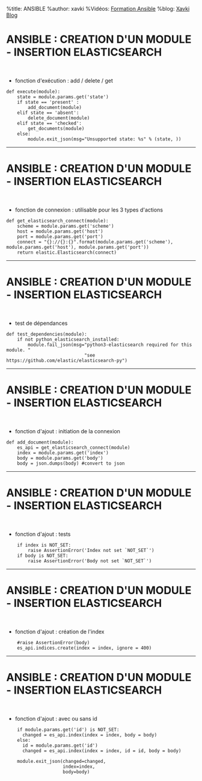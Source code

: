 %title: ANSIBLE
%author: xavki
%Vidéos: [Formation Ansible](https://www.youtube.com/playlist?list=PLn6POgpklwWoCpLKOSw3mXCqbRocnhrh-)
%blog: [Xavki Blog](https://xavki.blog)


# ANSIBLE : CREATION D'UN MODULE - INSERTION ELASTICSEARCH

<br>

* fonction d'exécution : add / delete / get

```
def execute(module):
    state = module.params.get('state')
    if state == 'present' :
        add_document(module)
    elif state == 'absent':
        delete_document(module)
    elif state == 'checked':
        get_documents(module)
    else:
        module.exit_json(msg="Unsupported state: %s" % (state, ))
```

-------------------------------------------------------------------------

# ANSIBLE : CREATION D'UN MODULE - INSERTION ELASTICSEARCH


<br>

* fonction de connexion : utilisable pour les 3 types d'actions

```
def get_elasticsearch_connect(module):
    scheme = module.params.get('scheme')
    host = module.params.get('host')
    port = module.params.get('port')
    connect = "{}://{}:{}".format(module.params.get('scheme'), module.params.get('host'), module.params.get('port'))
    return elastic.Elasticsearch(connect)
``` 

-------------------------------------------------------------------------

# ANSIBLE : CREATION D'UN MODULE - INSERTION ELASTICSEARCH

<br>

* test de dépendances

```
def test_dependencies(module):
    if not python_elasticsearch_installed:
        module.fail_json(msg="python3-elasticsearch required for this module. "
                             "see https://github.com/elastic/elasticsearch-py")
```

-------------------------------------------------------------------------

# ANSIBLE : CREATION D'UN MODULE - INSERTION ELASTICSEARCH

<br>

* fonction d'ajout : initiation de la connexion

```
def add_document(module):
    es_api = get_elasticsearch_connect(module)
    index = module.params.get('index')
    body = module.params.get('body')
    body = json.dumps(body) #convert to json
```

-------------------------------------------------------------------------

# ANSIBLE : CREATION D'UN MODULE - INSERTION ELASTICSEARCH

<br>

* fonction d'ajout : tests 

```
    if index is NOT_SET:
        raise AssertionError('Index not set `NOT_SET`')
    if body is NOT_SET:
        raise AssertionError('Body not set `NOT_SET`')
```

-------------------------------------------------------------------------

# ANSIBLE : CREATION D'UN MODULE - INSERTION ELASTICSEARCH

<br>

* fonction d'ajout : création de l'index

```
    #raise AssertionError(body)
    es_api.indices.create(index = index, ignore = 400)
````

-------------------------------------------------------------------------

# ANSIBLE : CREATION D'UN MODULE - INSERTION ELASTICSEARCH

<br>

* fonction d'ajout : avec ou sans id

```
    if module.params.get('id') is NOT_SET:
      changed = es_api.index(index = index, body = body)
    else:
      id = module.params.get('id')
      changed = es_api.index(index = index, id = id, body = body)

    module.exit_json(changed=changed,
                     index=index,
                     body=body)
```
